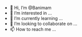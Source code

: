 - 👋 Hi, I’m @Banimam
- 👀 I’m interested in ...
- 🌱 I’m currently learning ...
- 💞️ I’m looking to collaborate on ...
- 📫 How to reach me ...

<!---
Banimam/Banimam is a ✨ special ✨ repository because its `README.md` (this file) appears on your GitHub profile.
You can click the Preview link to take a look at your changes.
--->
